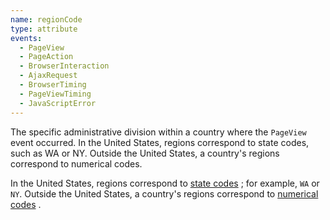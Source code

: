 ```yaml
---
name: regionCode
type: attribute
events:
  - PageView
  - PageAction
  - BrowserInteraction
  - AjaxRequest
  - BrowserTiming
  - PageViewTiming
  - JavaScriptError
---
```


The specific administrative division within a country where the `PageView` event occurred. In the United States, regions correspond to state codes, such as WA or NY. Outside the United States, a country's regions correspond to numerical codes.

In the United States, regions correspond to [state codes](http://pe.usps.gov/text/pub28/28apb.htm) ; for example, `WA` or `NY`. Outside the United States, a country's regions correspond to [numerical codes](https://www.maxmind.com/download/geoip/misc/region_codes.csv) .